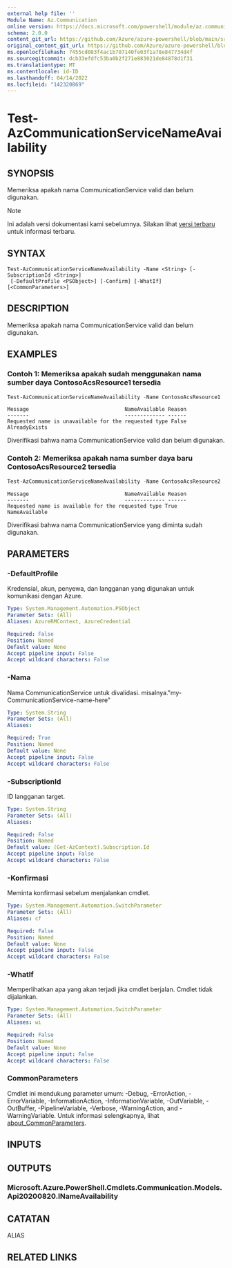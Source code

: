```yaml
---
external help file: ''
Module Name: Az.Communication
online version: https://docs.microsoft.com/powershell/module/az.communication/test-azcommunicationservicenameavailability
schema: 2.0.0
content_git_url: https://github.com/Azure/azure-powershell/blob/main/src/Communication/help/Test-AzCommunicationServiceNameAvailability.md
original_content_git_url: https://github.com/Azure/azure-powershell/blob/main/src/Communication/help/Test-AzCommunicationServiceNameAvailability.md
ms.openlocfilehash: 7455cd083f4ac1b707140fe03f1a78e847734d4f
ms.sourcegitcommit: dcb33efdfc53ba0b2f271e883021de84878d1f31
ms.translationtype: MT
ms.contentlocale: id-ID
ms.lasthandoff: 04/14/2022
ms.locfileid: "142320869"
---
```

# Test-AzCommunicationServiceNameAvailability

## SYNOPSIS
Memeriksa apakah nama CommunicationService valid dan belum digunakan.

> [!NOTE]
>Ini adalah versi dokumentasi kami sebelumnya. Silakan lihat [versi terbaru](/powershell/module/az.communication/test-azcommunicationservicenameavailability) untuk informasi terbaru.

## SYNTAX

```
Test-AzCommunicationServiceNameAvailability -Name <String> [-SubscriptionId <String>]
 [-DefaultProfile <PSObject>] [-Confirm] [-WhatIf] [<CommonParameters>]
```

## DESCRIPTION
Memeriksa apakah nama CommunicationService valid dan belum digunakan.

## EXAMPLES

### Contoh 1: Memeriksa apakah sudah menggunakan nama sumber daya ContosoAcsResource1 tersedia
```powershell
Test-AzCommunicationServiceNameAvailability -Name ContosoAcsResource1
```

```output
Message                               NameAvailable Reason
-------                               ------------- ------
Requested name is unavailable for the requested type False         AlreadyExists
```

Diverifikasi bahwa nama CommunicationService valid dan belum digunakan.

### Contoh 2: Memeriksa apakah nama sumber daya baru ContosoAcsResource2 tersedia
```powershell
Test-AzCommunicationServiceNameAvailability -Name ContosoAcsResource2
```

```output
Message                               NameAvailable Reason
-------                               ------------- ------
Requested name is available for the requested type True         NameAvailable
```

Diverifikasi bahwa nama CommunicationService yang diminta sudah digunakan.

## PARAMETERS

### -DefaultProfile
Kredensial, akun, penyewa, dan langganan yang digunakan untuk komunikasi dengan Azure.

```yaml
Type: System.Management.Automation.PSObject
Parameter Sets: (All)
Aliases: AzureRMContext, AzureCredential

Required: False
Position: Named
Default value: None
Accept pipeline input: False
Accept wildcard characters: False
```

### -Nama
Nama CommunicationService untuk divalidasi.
misalnya."my-CommunicationService-name-here"

```yaml
Type: System.String
Parameter Sets: (All)
Aliases:

Required: True
Position: Named
Default value: None
Accept pipeline input: False
Accept wildcard characters: False
```

### -SubscriptionId
ID langganan target.

```yaml
Type: System.String
Parameter Sets: (All)
Aliases:

Required: False
Position: Named
Default value: (Get-AzContext).Subscription.Id
Accept pipeline input: False
Accept wildcard characters: False
```

### -Konfirmasi
Meminta konfirmasi sebelum menjalankan cmdlet.

```yaml
Type: System.Management.Automation.SwitchParameter
Parameter Sets: (All)
Aliases: cf

Required: False
Position: Named
Default value: None
Accept pipeline input: False
Accept wildcard characters: False
```

### -WhatIf
Memperlihatkan apa yang akan terjadi jika cmdlet berjalan.
Cmdlet tidak dijalankan.

```yaml
Type: System.Management.Automation.SwitchParameter
Parameter Sets: (All)
Aliases: wi

Required: False
Position: Named
Default value: None
Accept pipeline input: False
Accept wildcard characters: False
```

### CommonParameters
Cmdlet ini mendukung parameter umum: -Debug, -ErrorAction, -ErrorVariable, -InformationAction, -InformationVariable, -OutVariable, -OutBuffer, -PipelineVariable, -Verbose, -WarningAction, and -WarningVariable. Untuk informasi selengkapnya, lihat [about_CommonParameters](http://go.microsoft.com/fwlink/?LinkID=113216).

## INPUTS

## OUTPUTS

### Microsoft.Azure.PowerShell.Cmdlets.Communication.Models.Api20200820.INameAvailability

## CATATAN

ALIAS

## RELATED LINKS

